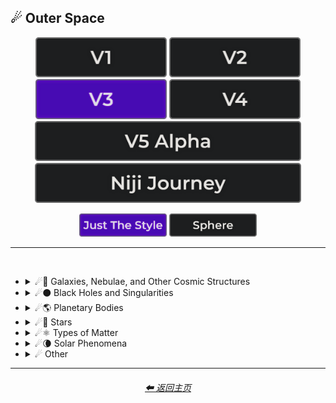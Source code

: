 <h2>☄ Outer Space</h2>

<div align="center">

[<img src="/Images/Repo_Parts/Buttons/Version_Buttons/button_version_V1_inactive.webp?raw=true" alt="MidJourney V1" height="64" />](/Pages/MJ_V1/Style_Pages/Sphere/Outer_Space.md)
[<img src="/Images/Repo_Parts/Buttons/Version_Buttons/button_version_V2_inactive.webp?raw=true" alt="MidJourney V2" height="64" />](/Pages/MJ_V2/Style_Pages/Sphere/Outer_Space.md)
[<img src="/Images/Repo_Parts/Buttons/Version_Buttons/button_version_V3_active.webp?raw=true" alt="MidJourney V3" height="64" />](/Pages/MJ_V3/Style_Pages/Just_The_Style/Outer_Space.md)
[<img src="/Images/Repo_Parts/Buttons/Version_Buttons/button_version_V4_inactive.webp?raw=true" alt="MidJourney V4" height="64" />](/Pages/MJ_V4/Style_Pages/Just_The_Style/Outer_Space.md)
<br>
[<img src="/Images/Repo_Parts/Buttons/Version_Buttons/button_version_V5_Alpha_inactive_half.webp?raw=true" alt="MidJourney V5" height="64" />](/Pages/MJ_V5/Style_Pages/Just_The_Style/Outer_Space.md)
[<img src="/Images/Repo_Parts/Buttons/Version_Buttons/button_version_niji_inactive_half.webp?raw=true" alt="Niji Journey" height="64" />](/Pages/Niji_Journey/Style_Pages/Outer_Space.md)

[<img src="/Images/Repo_Parts/Buttons/Image_Type_Buttons/button_just_the_style_active.webp?raw=true" alt="Just The Style" width="140.5" />](/Pages/MJ_V3/Style_Pages/Just_The_Style/Outer_Space.md)
[<img src="/Images/Repo_Parts/Buttons/Image_Type_Buttons/button_sphere_inactive.webp?raw=true" alt="Sphere" width="140.5" />](/Pages/MJ_V3/Style_Pages/Sphere/Outer_Space.md)

</div>

<hr>
<br>


- <details><summary>☄🌌 Galaxies, Nebulae, and Other Cosmic Structures</summary><p><div align="center">

	| Galaxy |
	| :-: |
	| <img src="/Images/MJ_V3/MidJourney_Styles/Galaxy.webp?raw=true" width="256" /> |

	<br>

	| Nebula | Supernova | Hypernova |
	| :-: | :-: | :-: |
	| <img src="/Images/MJ_V3/MidJourney_Styles/Nebula.webp?raw=true" width="256" /> | <img src="/Images/MJ_V3/MidJourney_Styles/Supernova.webp?raw=true" width="256" /> | <img src="/Images/MJ_V3/MidJourney_Styles/Wave_10/Hypernova.webp?raw=true" width="256" /> |
	
	<br>

	| Vela Pulsar | Quasar | Microquasar |
	| :-: | :-: | :-: |
	| <img src="/Images/MJ_V3/MidJourney_Styles/Vela_Pulsar.webp?raw=true" width="256" /> | <img src="/Images/MJ_V3/MidJourney_Styles/Quasar.webp?raw=true" width="256" /> | <img src="/Images/MJ_V3/MidJourney_Styles/Microquasar.webp?raw=true" width="256" /> |

	<br>
	
	| Asteroid |
	| :-: |
	| <img src="/Images/MJ_V3/MidJourney_Styles/Asteroid.webp?raw=true" width="256" /> |

  </div></p></details>


- <details><summary>☄⚫ Black Holes and Singularities</summary><p><div align="center">

	| Blackhole | Wormhole |
	| :-: | :-: |
	| <img src="/Images/MJ_V3/MidJourney_Styles/Blackhole.webp?raw=true" width="256" /> | <img src="/Images/MJ_V3/MidJourney_Styles/Wormhole.webp?raw=true" width="256" /> |

  </div></p></details>


- <details><summary>☄🌎 Planetary Bodies</summary><p><div align="center">

	| Planet | Planets | Planetary |
	| :-: | :-: | :-: |
	| <img src="/Images/MJ_V3/MidJourney_Styles/Wave_13/Planet.webp?raw=true" width="256" /> | <img src="/Images/MJ_V3/MidJourney_Styles/Wave_13/Planets.webp?raw=true" width="256" /> | <img src="/Images/MJ_V3/MidJourney_Styles/Wave_12/Planetary.webp?raw=true" width="256" /> |
	
	<br>

	| Planet Mercury |
	| :-: |
	| <img src="/Images/MJ_V3/MidJourney_Styles/Planet_Mercury.webp?raw=true" width="256" /> |
	
	<br>
	
	| Planet Venus |
	| :-: |
	| <img src="/Images/MJ_V3/MidJourney_Styles/Planet_Venus.webp?raw=true" width="256" /> |
	
	<br>
	
	| Earth | Planet Earth | Global |
	| :-: | :-: | :-: |
	| <img src="/Images/MJ_V3/MidJourney_Styles/Earth.webp?raw=true" width="256" /> | <img src="/Images/MJ_V3/MidJourney_Styles/Planet_Earth.webp?raw=true" width="256" /> | <img src="/Images/MJ_V3/MidJourney_Styles/Wave_13/Global.webp?raw=true" width="256" /> |

	<br>

	| Mars | Planet Mars |
	| :-: | :-: |
	| <img src="/Images/MJ_V3/MidJourney_Styles/Mars.webp?raw=true" width="256" /> | <img src="/Images/MJ_V3/MidJourney_Styles/Planet_Mars.webp?raw=true" width="256" /> |
	
	<br>
	
	| Jupiter | Planet Jupiter |
	| :-: | :-: |
	| <img src="/Images/MJ_V3/MidJourney_Styles/Jupiter.webp?raw=true" width="256" /> | <img src="/Images/MJ_V3/MidJourney_Styles/Planet_Jupiter.webp?raw=true" width="256" /> |
	
	<br>
	
	| Saturn | Planet Saturn |
	| :-: | :-: |
	| <img src="/Images/MJ_V3/MidJourney_Styles/Saturn.webp?raw=true" width="256" /> | <img src="/Images/MJ_V3/MidJourney_Styles/Planet_Saturn.webp?raw=true" width="256" /> |

	<br>
	
	| Uranus | Planet Uranus |
	| :-: | :-: |
	| <img src="/Images/MJ_V3/MidJourney_Styles/Uranus.webp?raw=true" width="256" /> | <img src="/Images/MJ_V3/MidJourney_Styles/Planet_Uranus.webp?raw=true" width="256" /> |
	
	<br>
	
	| Neptune | Planet Neptune |
	| :-: | :-: |
	| <img src="/Images/MJ_V3/MidJourney_Styles/Neptune.webp?raw=true" width="256" /> | <img src="/Images/MJ_V3/MidJourney_Styles/Planet_Neptune.webp?raw=true" width="256" /> |
	
	<br>
	
	| Pluto | Planet Pluto |
	| :-: | :-: |
	| <img src="/Images/MJ_V3/MidJourney_Styles/Pluto.webp?raw=true" width="256" /> | <img src="/Images/MJ_V3/MidJourney_Styles/Planet_Pluto.webp?raw=true" width="256" /> |
	
  </div></p></details>


- <details><summary>☄🌟 Stars</summary><p><div align="center">

	| Sun |
	| :-: |
	| <img src="/Images/MJ_V3/MidJourney_Styles/Sun.webp?raw=true" width="256" /> |
	
	<br>

	| Starry | Stellar Corona |
	| :-: | :-: |
	| <img src="/Images/MJ_V3/MidJourney_Styles/Starry.webp?raw=true" width="256" /> | <img src="/Images/MJ_V3/MidJourney_Styles/Wave_10/Stellar_Corona.webp?raw=true" width="256" /> |

	<br>

	| Neutron Star | Magnetar |
	| :-: | :-: |
	| <img src="/Images/MJ_V3/MidJourney_Styles/Neutron_Star.webp?raw=true" width="256" /> | <img src="/Images/MJ_V3/MidJourney_Styles/Magnetar.webp?raw=true" width="256" /> |
	
	<br>
	
	| Constellation |
	| :-: |
	| <img src="/Images/MJ_V3/MidJourney_Styles/Wave_14/Constellation.webp?raw=true" width="256" /> |

  </div></p></details>


- <details><summary>☄⚛ Types of Matter</summary><p><div align="center">

	| Antimatter | Dark Matter |
	| :-: | :-: |
	| <img src="/Images/MJ_V3/MidJourney_Styles/Wave_10/Antimatter.webp?raw=true" width="256" /> | <img src="/Images/MJ_V3/MidJourney_Styles/Wave_11/Dark_Matter.webp?raw=true" width="256" /> |

  </div></p></details>


- <details><summary>☄🌘 Solar Phenomena</summary><p><div align="center">

	| Solar Eclipse | Eclipse |
	| :-: | :-: |
	| <img src="/Images/MJ_V3/MidJourney_Styles/Wave_10/Solar_Eclipse.webp?raw=true" width="256" /> | <img src="/Images/MJ_V3/MidJourney_Styles/Wave_10/Eclipse.webp?raw=true" width="256" /> |

  </div></p></details>


- <details><summary>☄ Other</summary><p><div align="center">

	| Spacecore | Cosmic | Celestial |
	| :-: | :-: | :-: |
	| <img src="/Images/MJ_V3/MidJourney_Styles/Spacecore.webp?raw=true" width="256" /> | <img src="/Images/MJ_V3/MidJourney_Styles/Cosmic.webp?raw=true" width="256" /> | <img src="/Images/MJ_V3/MidJourney_Styles/Celestial.webp?raw=true" width="256" /> |
	
	<br>

	| Stellar | Interstellar | Interstellar Space |
	| :-: | :-: | :-: |
	| <img src="/Images/MJ_V3/MidJourney_Styles/Stellar.webp?raw=true" width="256" /> | <img src="/Images/MJ_V3/MidJourney_Styles/Interstellar.webp?raw=true" width="256" /> | <img src="/Images/MJ_V3/MidJourney_Styles/Interstellar_Space.webp?raw=true" width="256" /> |

	<br>

	| Galactic | Lunar |
	| :-: | :-: |
	| <img src="/Images/MJ_V3/MidJourney_Styles/Wave_11/Galactic.webp?raw=true" width="256" /> | <img src="/Images/MJ_V3/MidJourney_Styles/Wave_12/Lunar.webp?raw=true" width="256" /> |

	<br>

	| Outer Space | Universe |
	| :-: | :-: |
	| <img src="/Images/MJ_V3/MidJourney_Styles/Outer_Space.webp?raw=true" width="256" /> | <img src="/Images/MJ_V3/MidJourney_Styles/Universe.webp?raw=true" width="256" /> |

	<br>

	| Orbital | NASA |
	| :-: | :-: |
	| <img src="/Images/MJ_V3/MidJourney_Styles/Wave_11/Orbital.webp?raw=true" width="256" /> | <img src="/Images/MJ_V3/MidJourney_Styles/Wave_11/NASA.webp?raw=true" width="256" /> |

	<br>

	| Crab Pulsar |
	| :-: |
	| <img src="/Images/MJ_V3/MidJourney_Styles/Crab_Pulsar.webp?raw=true" width="256" /> |

  </div></p></details>


<hr><!--------------->
<div align="center">
<h6><a href="/README.md">⬅ 返回主页</a></h6>
</div>